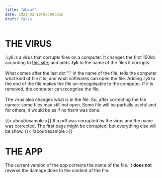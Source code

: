 ```yaml
---
title: "About"
date: 2021-02-10T08:00:05Z
draft: false
---
```


# THE VIRUS
.Lyli is a virus that corrupts files on a computer. It changes the first 150kb according to [this site](); and adds **.lyli** to the name of the files  it corrupts. \
\
What comes after the last dot "." in the name of the file, tells the computer what kind of file it is; and what softwares can open the file. Adding .lyli to the end of the file makes the file un-recognisable to the computer. If it is removed, the computer can recognise the file.  \
\
The virus also changes what is in the file. So, after correcting the file names: some files may still not open. Some file will be partially useful and for others, it would be as if no harm was done. \
\
{{< about/example >}}
If a pdf was corrupted by the virus and the name was corrected. The first page might be corrupted, but everything else will be show.
{{< /about/example >}}

# THE APP
The current version of the app corrects the name of the file. It **does  not** reverse the damage done to the content of the file.
